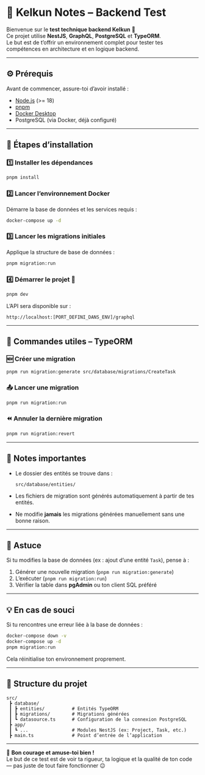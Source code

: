 # 🚀 Kelkun Notes – Backend Test

Bienvenue sur le **test technique backend Kelkun** 🎯  
Ce projet utilise **NestJS**, **GraphQL**, **PostgreSQL** et **TypeORM**.  
Le but est de t’offrir un environnement complet pour tester tes compétences en architecture et en logique backend.

---

## ⚙️ Prérequis

Avant de commencer, assure-toi d’avoir installé :

- [Node.js](https://nodejs.org/) (>= 18)
- [pnpm](https://pnpm.io/)
- [Docker Desktop](https://www.docker.com/products/docker-desktop/)
- PostgreSQL (via Docker, déjà configuré)

---

## 🧩 Étapes d’installation

### 1️⃣ Installer les dépendances
```bash
pnpm install
```

### 2️⃣ Lancer l’environnement Docker
Démarre la base de données et les services requis :
```bash
docker-compose up -d
```

### 3️⃣ Lancer les migrations initiales
Applique la structure de base de données :
```bash
pnpm migration:run
```

### 4️⃣ Démarrer le projet 🚀
```bash
pnpm dev
```

L’API sera disponible sur :
```
http://localhost:[PORT_DEFINI_DANS_ENV]/graphql
```

---

## 🧱 Commandes utiles – TypeORM

### 🆕 Créer une migration
```bash
pnpm run migration:generate src/database/migrations/CreateTask
```

### 📤 Lancer une migration
```bash
pnpm run migration:run
```

### ⏪ Annuler la dernière migration
```bash
pnpm run migration:revert
```

---

## 📖 Notes importantes

- Le dossier des entités se trouve dans :
  ```
  src/database/entities/
  ```

- Les fichiers de migration sont générés automatiquement à partir de tes entités.
- Ne modifie **jamais** les migrations générées manuellement sans une bonne raison.

---

## 🧠 Astuce

Si tu modifies la base de données (ex : ajout d’une entité `Task`),
pense à :

1. Générer une nouvelle migration (`pnpm run migration:generate`)
2. L’exécuter (`pnpm run migration:run`)
3. Vérifier la table dans **pgAdmin** ou ton client SQL préféré

---

## 💡 En cas de souci

Si tu rencontres une erreur liée à la base de données :
```bash
docker-compose down -v
docker-compose up -d
pnpm migration:run
```

Cela réinitialise ton environnement proprement.

---

## 🧭 Structure du projet

```
src/
 ┣ database/
 ┃ ┣ entities/          # Entités TypeORM
 ┃ ┣ migrations/        # Migrations générées
 ┃ ┗ datasource.ts      # Configuration de la connexion PostgreSQL
 ┣ app/
 ┃ ┗ ...                # Modules NestJS (ex: Project, Task, etc.)
 ┣ main.ts              # Point d’entrée de l’application
```

---

💬 **Bon courage et amuse-toi bien !**  
Le but de ce test est de voir ta rigueur, ta logique et la qualité de ton code — pas juste de tout faire fonctionner 😉
